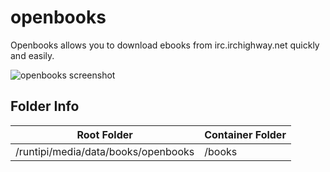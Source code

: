 # openbooks

Openbooks allows you to download ebooks from irc.irchighway.net quickly and easily.

![openbooks screenshot](https://github.com/evan-buss/openbooks/raw/master/.github/home_v3.png)

## Folder Info

| Root Folder                                | Container Folder |
|--------------------------------------------|------------------|
| /runtipi/media/data/books/openbooks        | /books           |
